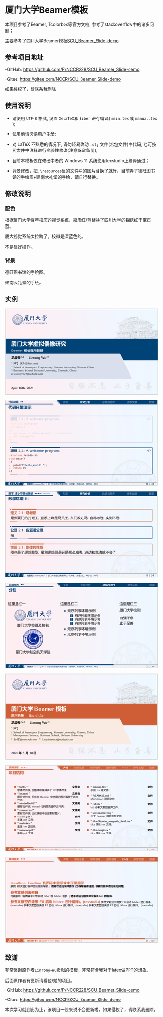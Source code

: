 # 厦门大学Beamer模板

本项目参考了Beamer, Tcolorbox等官方文档, 参考了stackoverflow中的诸多问题；

主要参考了四川大学Beamer模板[SCU_Beamer_Slide-demo](https://github.com/FvNCCR228/SCU_Beamer_Slide-demo)


## 参考项目地址

-GitHub: https://github.com/FvNCCR228/SCU_Beamer_Slide-demo

-Gitee: https://gitee.com/NCCR/SCU_Beamer_Slide-demo

如果侵权了，请联系我删除


## 使用说明

- 请使用 `UTF-8` 格式, 设置 `XeLaTeX`和 `Biber` 进行编译( `main.tex` 或 `manual.tex` );

- 使用前请阅读用户手册;

- 对 LaTeX 不熟悉的情况下, 请勿轻易改动 `.sty` 文件(宏包文件)中代码, 也可按照文件中注释进行实验性修改(注意保留备份);

- 目前本模板仅在修改中者的 Windows 11 系统使用texstudio上编译通过；

- 背景修改，把`.\resources`里的文件中的图片替换了就行，目前弄了德旺图书馆的手绘图+建南大礼堂的手绘，请自行替换。

  

## 修改说明



### 配色

根据厦门大学百年校庆的视觉系统，嘉庚红/蓝替换了四川大学的锦绣红于宝石蓝。

厦大视觉系统太拉跨了，校徽是深蓝色的。

不是很好操作。

### 背景

德旺图书馆的手绘图。

建南大礼堂的手绘。

## 实例

![image-20240730170626207](./README.assets/image-20240730170626207.png)

![image-20240730170655230](./README.assets/image-20240730170655230.png)

![image-20240730170721803](./README.assets/image-20240730170721803.png)

![image-20240730170741624](./README.assets/image-20240730170741624.png)

![image-20240730170948136](./README.assets/image-20240730170948136.png)

![image-20240730170854311](./README.assets/image-20240730170854311.png)

![image-20240730170923643](./README.assets/image-20240730170923643.png)

## 致谢

非常感谢原作者`Linrong~Wu`贡献的模板，非常符合我对于latex做PPT的想象。

后面原作者有更新请看他/她的项目。

-GitHub: https://github.com/FvNCCR228/SCU_Beamer_Slide-demo

-Gitee: https://gitee.com/NCCR/SCU_Beamer_Slide-demo

本次学习就到此为止，该项目一般来说不会更新啦，如果侵权了，请联系我删除。



